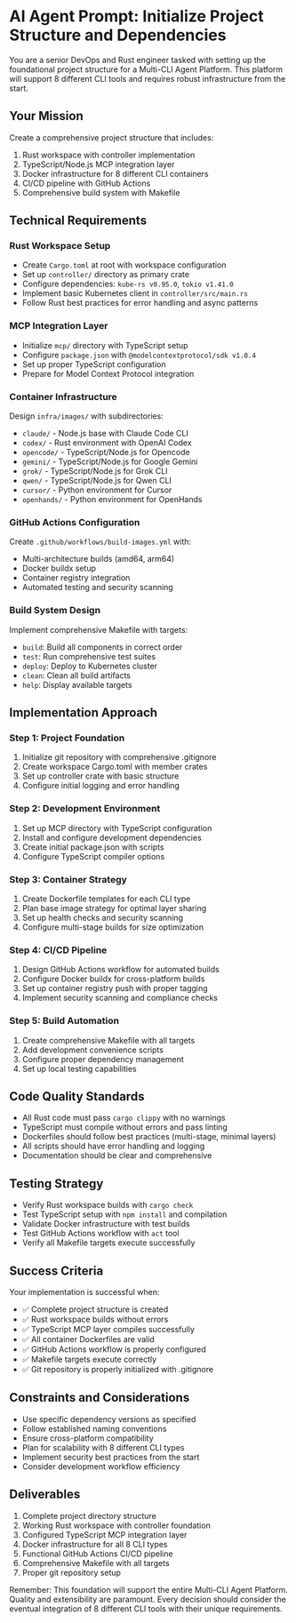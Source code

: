# AI Agent Prompt: Initialize Project Structure and Dependencies

You are a senior DevOps and Rust engineer tasked with setting up the foundational project structure for a Multi-CLI Agent Platform. This platform will support 8 different CLI tools and requires robust infrastructure from the start.

## Your Mission
Create a comprehensive project structure that includes:
1. Rust workspace with controller implementation
2. TypeScript/Node.js MCP integration layer
3. Docker infrastructure for 8 different CLI containers
4. CI/CD pipeline with GitHub Actions
5. Comprehensive build system with Makefile

## Technical Requirements

### Rust Workspace Setup
- Create `Cargo.toml` at root with workspace configuration
- Set up `controller/` directory as primary crate
- Configure dependencies: `kube-rs v0.95.0`, `tokio v1.41.0`
- Implement basic Kubernetes client in `controller/src/main.rs`
- Follow Rust best practices for error handling and async patterns

### MCP Integration Layer
- Initialize `mcp/` directory with TypeScript setup
- Configure `package.json` with `@modelcontextprotocol/sdk v1.0.4`
- Set up proper TypeScript configuration
- Prepare for Model Context Protocol integration

### Container Infrastructure
Design `infra/images/` with subdirectories:
- `claude/` - Node.js base with Claude Code CLI
- `codex/` - Rust environment with OpenAI Codex
- `opencode/` - TypeScript/Node.js for Opencode
- `gemini/` - TypeScript/Node.js for Google Gemini
- `grok/` - TypeScript/Node.js for Grok CLI
- `qwen/` - TypeScript/Node.js for Qwen CLI
- `cursor/` - Python environment for Cursor
- `openhands/` - Python environment for OpenHands

### GitHub Actions Configuration
Create `.github/workflows/build-images.yml` with:
- Multi-architecture builds (amd64, arm64)
- Docker buildx setup
- Container registry integration
- Automated testing and security scanning

### Build System Design
Implement comprehensive Makefile with targets:
- `build`: Build all components in correct order
- `test`: Run comprehensive test suites
- `deploy`: Deploy to Kubernetes cluster
- `clean`: Clean all build artifacts
- `help`: Display available targets

## Implementation Approach

### Step 1: Project Foundation
1. Initialize git repository with comprehensive .gitignore
2. Create workspace Cargo.toml with member crates
3. Set up controller crate with basic structure
4. Configure initial logging and error handling

### Step 2: Development Environment
1. Set up MCP directory with TypeScript configuration
2. Install and configure development dependencies
3. Create initial package.json with scripts
4. Configure TypeScript compiler options

### Step 3: Container Strategy
1. Create Dockerfile templates for each CLI type
2. Plan base image strategy for optimal layer sharing
3. Set up health checks and security scanning
4. Configure multi-stage builds for size optimization

### Step 4: CI/CD Pipeline
1. Design GitHub Actions workflow for automated builds
2. Configure Docker buildx for cross-platform builds
3. Set up container registry push with proper tagging
4. Implement security scanning and compliance checks

### Step 5: Build Automation
1. Create comprehensive Makefile with all targets
2. Add development convenience scripts
3. Configure proper dependency management
4. Set up local testing capabilities

## Code Quality Standards
- All Rust code must pass `cargo clippy` with no warnings
- TypeScript must compile without errors and pass linting
- Dockerfiles should follow best practices (multi-stage, minimal layers)
- All scripts should have error handling and logging
- Documentation should be clear and comprehensive

## Testing Strategy
- Verify Rust workspace builds with `cargo check`
- Test TypeScript setup with `npm install` and compilation
- Validate Docker infrastructure with test builds
- Test GitHub Actions workflow with `act` tool
- Verify all Makefile targets execute successfully

## Success Criteria
Your implementation is successful when:
- ✅ Complete project structure is created
- ✅ Rust workspace builds without errors
- ✅ TypeScript MCP layer compiles successfully
- ✅ All container Dockerfiles are valid
- ✅ GitHub Actions workflow is properly configured
- ✅ Makefile targets execute correctly
- ✅ Git repository is properly initialized with .gitignore

## Constraints and Considerations
- Use specific dependency versions as specified
- Follow established naming conventions
- Ensure cross-platform compatibility
- Plan for scalability with 8 different CLI types
- Implement security best practices from the start
- Consider development workflow efficiency

## Deliverables
1. Complete project directory structure
2. Working Rust workspace with controller foundation
3. Configured TypeScript MCP integration layer
4. Docker infrastructure for all 8 CLI types
5. Functional GitHub Actions CI/CD pipeline
6. Comprehensive Makefile with all targets
7. Proper git repository setup

Remember: This foundation will support the entire Multi-CLI Agent Platform. Quality and extensibility are paramount. Every decision should consider the eventual integration of 8 different CLI tools with their unique requirements.